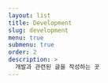```yaml
---
layout: list
title: Development
slug: development
menu: true
submenu: true
order: 2
description: >
  개발과 관련된 글을 작성하는 곳
---
```

